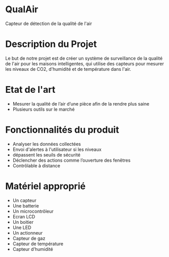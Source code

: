 # QualAir
Capteur de détection de la qualité de l'air

# Description du Projet

Le but de notre projet est de créer un système de surveillance de la qualité de l'air pour les maisons intelligentes, qui utilise des capteurs pour mesurer les niveaux de CO2, d'humidité et de température dans l'air. 

# Etat de l'art 
- Mesurer la qualité de l’air d’une pièce afin de la rendre plus saine
- Plusieurs outils sur le marché

# Fonctionnalités du produit
- Analyser les données collectées
- Envoi d'alertes à l'utilisateur si les niveaux
- dépassent les seuils de sécurité
- Déclencher des actions comme l’ouverture des fenêtres
- Contrôlable à distance

# Matériel approprié
- Un capteur
- Une batterie
- Un microcontrôleur
- Ecran LCD
- Un boitier
- Une LED
- Un actionneur
- Capteur de gaz
- Capteur de température
- Capteur d’humidité

